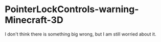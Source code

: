 # PointerLockControls-warning-Minecraft-3D
I don't think there is something big wrong, but I am still worried about it.
